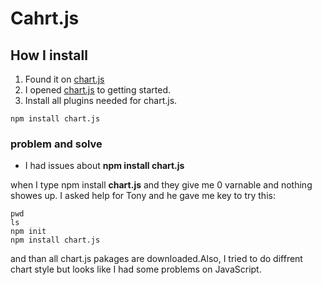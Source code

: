 # Cahrt.js

## How I install 

1. Found it on [chart.js](https://www.chartjs.org/docs/latest/)
2. I opened [chart.js](https://www.chartjs.org/docs/latest/) to getting started.
3. Install all plugins needed for chart.js.

``` 
npm install chart.js
```

### problem and solve

- I had issues about **npm install chart.js**

when I type npm install **chart.js** and they give me 0 varnable and nothing showes up. I asked help for Tony and he gave me key to try this: 

```
pwd
ls
npm init 
npm install chart.js
```
 and than all chart.js pakages are downloaded.Also, I tried to do diffrent chart style but looks like I had some problems on JavaScript. 
 







